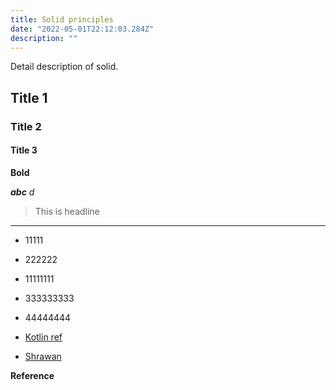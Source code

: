 ```yaml
---
title: Solid principles 
date: "2022-05-01T22:12:03.284Z"
description: ""
---
```


Detail description of solid.



## Title 1

### Title 2

#### Title 3


**Bold**

***abc***
*d*

> This is headline

-----

- 11111
- 222222
- 11111111
- 333333333
- 44444444


- [Kotlin ref](../kotlin-fundamentals)
- [Shrawan](https://www.codewithshrawan.com)


**Reference**